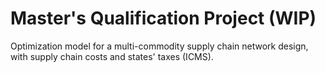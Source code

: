 # Master's Qualification Project (WIP) 

Optimization model for a multi-commodity supply chain network design, with supply chain costs and states' taxes (ICMS).
